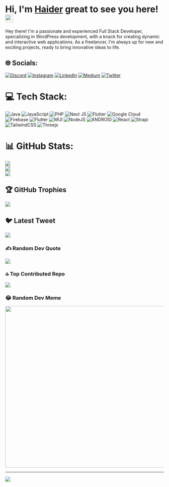 <h1>Hi, I'm <a href="#">Haider</a> great to see you here! <img src="https://media.giphy.com/media/hvRJCLFzcasrR4ia7z/giphy.gif" width="25px"></h1>
Hey there! I'm a passionate and experienced Full Stack Developer, specializing in WordPress development, with a knack for creating dynamic and interactive web applications. As a freelancer, I'm always up for new and exciting projects, ready to bring innovative ideas to life.

## 🌐 Socials:

[![Discord](https://img.shields.io/badge/Discord-%237289DA.svg?logo=discord&logoColor=white)](https://discord.gg/haider-patan#8164) [![Instagram](https://img.shields.io/badge/Instagram-%23E4405F.svg?logo=Instagram&logoColor=white)](https://instagram.com/haider_.patan) [![LinkedIn](https://img.shields.io/badge/LinkedIn-%230077B5.svg?logo=linkedin&logoColor=white)](https://linkedin.com/in/haiderpatan) [![Medium](https://img.shields.io/badge/Medium-12100E?logo=medium&logoColor=white)](https://medium.com/@haiderpatanwala) [![Twitter](https://img.shields.io/badge/Twitter-%231DA1F2.svg?logo=Twitter&logoColor=white)](https://twitter.com/HaiderPatanwala)

# 💻 Tech Stack:

![Java](https://img.shields.io/badge/java-%23ED8B00.svg?style=flat&logo=java&logoColor=white) ![JavaScript](https://img.shields.io/badge/javascript-%23323330.svg?style=flat&logo=javascript&logoColor=%23F7DF1E) ![PHP](https://img.shields.io/badge/php-%23777BB4.svg?style=flat&logo=php&logoColor=white) ![Next JS](https://img.shields.io/badge/Next-black?style=flat&logo=next.js&logoColor=white) ![Flutter](https://img.shields.io/badge/Flutter-%2302569B.svg?style=flat&logo=Flutter&logoColor=white) ![Google Cloud](https://img.shields.io/badge/Google%20Cloud-%234285F4.svg?style=flat&logo=google-cloud&logoColor=white) ![Firebase](https://img.shields.io/badge/firebase-%23039BE5.svg?style=flat&logo=firebase) ![Flutter](https://img.shields.io/badge/Flutter-%2302569B.svg?style=flat&logo=Flutter&logoColor=white) ![MUI](https://img.shields.io/badge/MUI-%230081CB.svg?style=flat&logo=material-ui&logoColor=white) ![NodeJS](https://img.shields.io/badge/node.js-6DA55F?style=flat&logo=node.js&logoColor=white) ![ANDROID](https://img.shields.io/badge/android-%2320232a.svg?style=flat&logo=android&logoColor=%a4c639) ![React](https://img.shields.io/badge/react-%2320232a.svg?style=flat&logo=react&logoColor=%2361DAFB) ![Strapi](https://img.shields.io/badge/strapi-%232E7EEA.svg?style=flat&logo=strapi&logoColor=white) ![TailwindCSS](https://img.shields.io/badge/tailwindcss-%2338B2AC.svg?style=flat&logo=tailwind-css&logoColor=white) ![Threejs](https://img.shields.io/badge/threejs-black?style=flat&logo=three.js&logoColor=white)

# 📊 GitHub Stats:

![](https://github-readme-stats.vercel.app/api?username=haider-patanwala&theme=nightowl&hide_border=false&include_all_commits=true&count_private=true)<br/>
![](https://github-readme-streak-stats.herokuapp.com/?user=haider-patanwala&theme=nightowl&hide_border=false)<br/>
![](https://github-readme-stats.vercel.app/api/top-langs/?username=haider-patanwala&theme=nightowl&hide_border=false&include_all_commits=true&count_private=true&layout=compact)

## 🏆 GitHub Trophies

![](https://github-profile-trophy.vercel.app/?username=haider-patanwala&theme=radical&no-frame=false&no-bg=false&margin-w=4)

## 🐦 Latest Tweet

[![](https://gtce.itsvg.in/api?username=HaiderPatanwala)](https://github.com/VishwaGauravIn/github-twitter-card-embed)

### ✍️ Random Dev Quote

![](https://quotes-github-readme.vercel.app/api?type=vetical&theme=radical)

### 🔝 Top Contributed Repo

![](https://github-contributor-stats.vercel.app/api?username=haider-patanwala&limit=5&theme=dark&combine_all_yearly_contributions=true)

### 😂 Random Dev Meme

<img src="https://rm.up.railway.app/" width="512px"/>

---

[![](https://visitcount.itsvg.in/api?id=haider-patanwala&icon=5&color=6)](https://visitcount.itsvg.in)

<!-- Proudly created with GPRM ( https://gprm.itsvg.in ) -->
